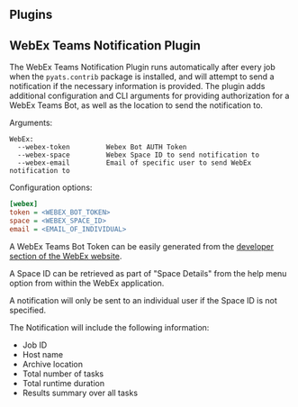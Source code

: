 Plugins
---

WebEx Teams Notification Plugin
---
The WebEx Teams Notification Plugin runs automatically after every job when the
`pyats.contrib` package is installed, and will attempt to send a notification if
the necessary information is provided. The plugin adds additional configuration
and CLI arguments for providing authorization for a WebEx Teams Bot, as well as
the location to send the notification to.

Arguments:
```
WebEx:
  --webex-token         Webex Bot AUTH Token
  --webex-space         Webex Space ID to send notification to
  --webex-email         Email of specific user to send WebEx notification to
```

Configuration options:
```cfg
[webex]
token = <WEBEX_BOT_TOKEN>
space = <WEBEX_SPACE_ID>
email = <EMAIL_OF_INDIVIDUAL>
```

A WebEx Teams Bot Token can be easily generated from the
[developer section of the WebEx website](https://developer.webex.com/docs/bots).

A Space ID can be retrieved as part of "Space Details" from the help menu option
from within the WebEx application.

A notification will only be sent to an individual user if the Space ID is not
specified.

The Notification will include the following information:
 - Job ID
 - Host name
 - Archive location
 - Total number of tasks
 - Total runtime duration
 - Results summary over all tasks